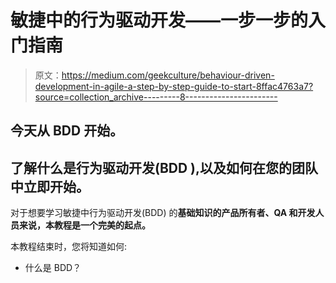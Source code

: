 # 敏捷中的行为驱动开发——一步一步的入门指南

> 原文：<https://medium.com/geekculture/behaviour-driven-development-in-agile-a-step-by-step-guide-to-start-8ffac4763a7?source=collection_archive---------8----------------------->

## 今天从 BDD 开始。

## 了解什么是行为驱动开发(BDD ),以及如何在您的团队中立即开始。

对于想要学习敏捷中行为驱动开发(BDD) 的**基础知识的产品所有者、QA 和开发人员来说，本教程是一个完美的起点。**

本教程结束时，您将知道如何:

*   什么是 BDD？